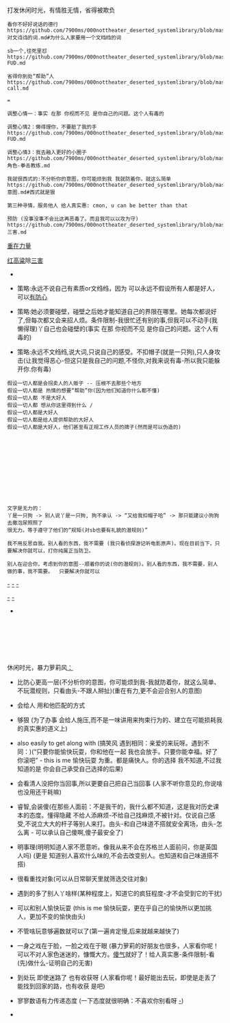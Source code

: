 
打发休闲时光，有情胜无情，省得被欺负

```
看你不好好说话的德行
https://github.com/7900ms/000nottheater_deserted_systemlibrary/blob/master/supplementary/chain-对文诌诌的词.md#为什么人家要用一个文绉绉的词

sb一个,往死里怼
https://github.com/7900ms/000nottheater_deserted_systemlibrary/blob/master/supplementary/slang-FUD.md

省得你到处“帮助”人
https://github.com/7900ms/000nottheater_deserted_systemlibrary/blob/master/supplementary/chain-call.md

=

调整心情一：事实 在那 你视而不见 是你自己的问题。这个人有毒的

调整心情2：懒得理你，不要脏了我的手
https://github.com/7900ms/000nottheater_deserted_systemlibrary/blob/master/supplementary/slang-FUD.md

调整心情3：我去融入更好的小圈子
https://github.com/7900ms/000nottheater_deserted_systemlibrary/blob/master/supplementary/term-角色-拳击教练.md

我就很西式的:不分析你的意图，你可能烦到我 我就防着你，就这么简单
https://github.com/7900ms/000nottheater_deserted_systemlibrary/blob/master/supplementary/chain-意图.md#西式就是狠

第三种寻情，服务他人 给人真实惠: cmon, u can be better than that

预防 (没事没事不会比这再恶毒了。而且我可以以攻为守)
https://github.com/7900ms/000nottheater_deserted_systemlibrary/blob/master/supplementary/slang-三害.md

```

[重在力量](https://github.com/7900ms/000nottheater_deserted_systemlibrary/blob/master/supplementary/slang-MARKETING.md#我知道你想说什么，我不想听，我累了)

[红高粱](https://github.com/7900ms/000nottheater_deserted_systemlibrary/blob/master/wilder/红高粱.md)除[三害](https://github.com/7900ms/000nottheater_deserted_systemlibrary/blob/master/supplementary/slang-三害.md#文绉绉是华而不实的污物是三害之一，我也不学它。别人看的东西,我不需要看,我只看侦探游记)

-

- 策略:永远不说自己有素质or文绉绉，因为 可以永远不假设所有人都是好人，可以[有防心](https://github.com/7900ms/000nottheater_deserted_systemlibrary/blob/master/supplementary/slang-超短期旅行.md)
- 策略:她必须要碰壁，碰壁之后她才能知道自己的界限在哪里。她每次都说好了,但每次都又会来招人烦。条件限制-我很忙还有别的事,但我可以不动手(我懒得理)丫自己也会碰壁的(事实 在那 你视而不见 是你自己的问题。这个人有毒的)
- 策略:永远不文绉绉,说大词,只说自己的感受。不扣帽子(就是一只狗),只人身攻击(让我觉得恶心-但这只是我自己的问题,不怪你,对我来说有毒-所以我只能躲开你.你有毒)
```
假设一切人都是会拐卖人的人贩子 -- 压根不去那些个地方
假设一切人都是 热情的想要“帮助”你(因为他们知道你什么都不懂)
假设一切人都 不是大好人
假设一切人都 想从你这里得到什么 /
假设一切人都是大好人
假设一切人都是给人提供帮助的大好人
假设一切人都是大好人，他们甚至有正规工作人员的牌子(然而是可以伪造的)
```





<br><br><br><br><br>
-
```
文字是无力的：
丫是一只狗 -> 别人说丫是一只狗, 狗不承认 -> “又给我扣帽子哈” -> 那只能建议小狗狗去撒泡尿照照了
很无力。等于遵守了他们的“规矩(对sb也要有礼貌的潜规则)”

我不用反思自我。别人看的东西，我不需要 (我只看侦探游记听电影原声)。现在目前当下，只要解决你就可以，打你纯属正当防卫。

别人在迎合你，考虑到你的意图--顺着你的说(你的潜规则)。别人看的东西，我不需要，别人做的事，我不需要。  只要解决你就可以
```
[-](https://github.com/7900ms/000nottheater_deserted_systemlibrary/blob/master/supplementary/term-躲避后-侦探游记.md)
[-](https://github.com/7900ms/000nottheater_deserted_systemlibrary/blob/master/supplementary/chain-意图.md)
[-](https://github.com/7900ms/000nottheater_deserted_systemlibrary/blob/master/supplementary/chain-call.md#反对潜规则)

[-](https://github.com/7900ms/000nottheater_deserted_systemlibrary/blob/master/supplementary/slang-超短期旅行.md#坏人队#坏人队里特立独行-躲着走，好人队里从众就可以)
[-](https://www.v2ex.com/notes/28139#好人队坏人队)

-
<br><br><br><br><br>

休闲时光，暴力萝莉风[：](http://weibo.com/3625352281/El8ACrmDd)
- 比防心更高一层(不分析你的意图，你可能烦到我-我就防着你，就这么简单、不玩潜规则，只看由头-不跟人掰扯)(重在有力,更不会迎合别人的意图)
- 会给人 用和他匹配的方式
- 够狠 (为了办事 会给人施压,而不是一味讲用来拘束行为的、建立在可能损耗我的真实惠的道义上)
- also easily to get along with (搞笑风 遇到相同：亲爱的来玩呀。遇到不同：)(“只要你能愉快玩耍，你和他在一起 我也会放手。只要你能幸福。好了 你滚吧” - this is me 愉快玩耍 为重。都是痛快人。你的选择 我不知道,不过我知道的是 你会自己承受自己选择的后果)
- 会看清人没把你当回事,所以更要自己把自己当回事 (人家不听你意见的,你说啥也没用还干耗嘛)
- 睿智,会装傻(在那些人面前：不是我干的，我什么都不知道，这是我对历史课本的态度。懂得隐藏 不给人添麻烦-不给自己找麻烦,不被针对。仅说自己感受,不说立大大的杆子等别人来打。由头-和自己味道不搭就安全离场，由头-怎么离 - 可以承认自己傻啊,傻子最安全了)
- 明事理(明明知道人家不愿意听。像我从来不会在苏格兰人面前问，你是英国人吗) (更是 知道别人喜欢什么味的,不会去改变别人。也知道和自己味道搭不搭)
- 很看重找对象(可以从日常聊天里就筛选交往对象)
- 遇到的多了别人丫啥样(某种程度上，知道它的疯狂程度-才不会受到它的干扰)
- 可以和别人愉快玩耍 (this is me 愉快玩耍，更在乎自己的愉快所以更加挑人，更加不变的愉快由头)
- 不管啥玩意够遍数就可以了(第一遍肯定慢,后来就越来越快了)
- 一身之戏在于脸，一脸之戏在于眼 (暴力萝莉的好朋友也很多，人家看你呢！可以不对人家色迷迷的，慷慨大方。[傻气](http://imgur.com/a/oCdDi)就好了！给人真实惠-条件限制-看(先)做什么-证明自己的无害)
- 到处玩 即使迷路了 也有收获呀 (人家看你呢！最好能出去玩，即使是走丢了 能找到回家的路，也有收获 是吧)
- 寥寥数语有力传递态度 (一下态度就很明确：不喜欢你别看呀 [-](http://ent.ifeng.com/a/20160217/42577014_0.shtml))



-
